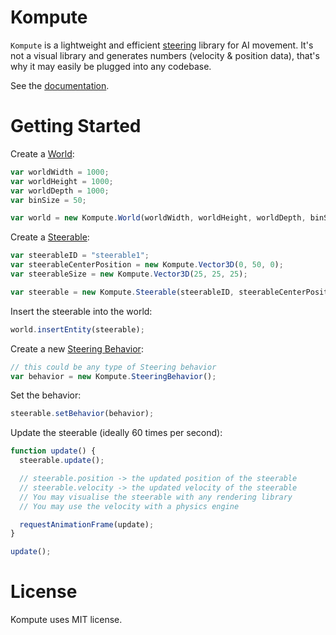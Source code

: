 # Kompute
`Kompute` is a lightweight and efficient [steering](https://www.red3d.com/cwr/steer/gdc99/) library for AI movement. It's not a visual library and generates numbers (velocity & position data), that's why it may easily be plugged into any codebase.

See the [documentation](https://github.com/oguzeroglu/Kompute/wiki).

# Getting Started

Create a [World](https://github.com/oguzeroglu/Kompute/wiki/World):
```javascript
var worldWidth = 1000;
var worldHeight = 1000;
var worldDepth = 1000;
var binSize = 50;

var world = new Kompute.World(worldWidth, worldHeight, worldDepth, binSize);
```

Create a [Steerable](https://github.com/oguzeroglu/Kompute/wiki/Steerable):
```javascript
var steerableID = "steerable1";
var steerableCenterPosition = new Kompute.Vector3D(0, 50, 0);
var steerableSize = new Kompute.Vector3D(25, 25, 25);

var steerable = new Kompute.Steerable(steerableID, steerableCenterPosition, steerableSize);
```

Insert the steerable into the world:
```javascript
world.insertEntity(steerable);
```

Create a new [Steering Behavior](https://github.com/oguzeroglu/Kompute/wiki/Steering-Behaviors):
```javascript
// this could be any type of Steering behavior
var behavior = new Kompute.SteeringBehavior();
```

Set the behavior:
```javascript
steerable.setBehavior(behavior);
```

Update the steerable (ideally 60 times per second):
```javascript
function update() {
  steerable.update();

  // steerable.position -> the updated position of the steerable
  // steerable.velocity -> the updated velocity of the steerable
  // You may visualise the steerable with any rendering library
  // You may use the velocity with a physics engine

  requestAnimationFrame(update);
}

update();
```

# License
Kompute uses MIT license.
